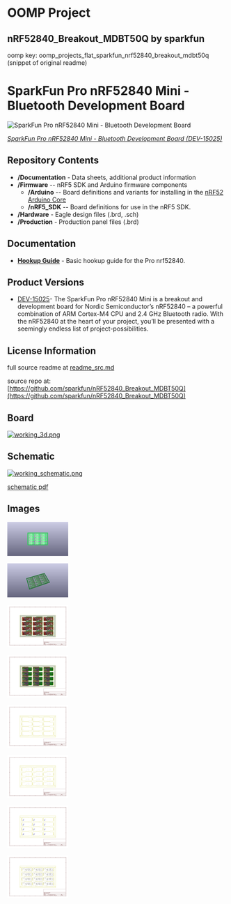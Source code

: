 # OOMP Project  
## nRF52840_Breakout_MDBT50Q  by sparkfun  
  
oomp key: oomp_projects_flat_sparkfun_nrf52840_breakout_mdbt50q  
(snippet of original readme)  
  
SparkFun Pro nRF52840 Mini - Bluetooth Development Board  
========================================  
  
![SparkFun Pro nRF52840 Mini - Bluetooth Development Board](https://cdn.sparkfun.com/assets/parts/1/3/3/5/1/15025-SparkFun_Pro_nRF52840_Mini_-_Bluetooth_Development_Board-01.jpg)  
  
[*SparkFun Pro nRF52840 Mini - Bluetooth Development Board (DEV-15025)*](https://www.sparkfun.com/products/15025)  
  
<Basic description of the part.>  
  
Repository Contents  
-------------------  
  
* **/Documentation** - Data sheets, additional product information  
* **/Firmware** -- nRF5 SDK and Arduino firmware components  
  * **/Arduino** -- Board definitions and variants for installing in the [nRF52 Arduino Core](https://github.com/adafruit/Adafruit_nRF52_Arduino)  
  * **/nRF5_SDK** -- Board definitions for use in the nRF5 SDK.  
* **/Hardware** - Eagle design files (.brd, .sch)  
* **/Production** - Production panel files (.brd)  
  
Documentation  
--------------  
* **[Hookup Guide](https://learn.sparkfun.com/tutorials/sparkfun-pro-nrf52840-mini-hookup-guide)** - Basic hookup guide for the Pro nrf52840.  
  
Product Versions  
----------------  
* [DEV-15025](https://www.sparkfun.com/products/15025)- The SparkFun Pro nRF52840 Mini is a breakout and development board for Nordic Semiconductor’s nRF52840 – a powerful combination of ARM Cortex-M4 CPU and 2.4 GHz Bluetooth radio. With the nRF52840 at the heart of your project, you’ll be presented with a seemingly endless list of project-possibilities.  
  
License Information  
--------  
  full source readme at [readme_src.md](readme_src.md)  
  
source repo at: [https://github.com/sparkfun/nRF52840_Breakout_MDBT50Q](https://github.com/sparkfun/nRF52840_Breakout_MDBT50Q)  
## Board  
  
[![working_3d.png](working_3d_600.png)](working_3d.png)  
## Schematic  
  
[![working_schematic.png](working_schematic_600.png)](working_schematic.png)  
  
[schematic pdf](working_schematic.pdf)  
## Images  
  
[![working_3D_bottom.png](working_3D_bottom_140.png)](working_3D_bottom.png)  
  
[![working_3D_top.png](working_3D_top_140.png)](working_3D_top.png)  
  
[![working_assembly_page_01.png](working_assembly_page_01_140.png)](working_assembly_page_01.png)  
  
[![working_assembly_page_02.png](working_assembly_page_02_140.png)](working_assembly_page_02.png)  
  
[![working_assembly_page_03.png](working_assembly_page_03_140.png)](working_assembly_page_03.png)  
  
[![working_assembly_page_04.png](working_assembly_page_04_140.png)](working_assembly_page_04.png)  
  
[![working_assembly_page_05.png](working_assembly_page_05_140.png)](working_assembly_page_05.png)  
  
[![working_assembly_page_06.png](working_assembly_page_06_140.png)](working_assembly_page_06.png)  
